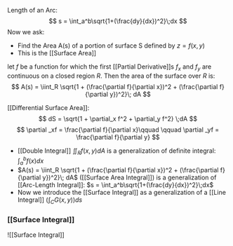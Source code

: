 Length of an Arc:
$$ s = \int_a^b\sqrt{1+(\frac{dy}{dx})^2}\;dx $$
Now we ask:
- Find the Area A(s) of a portion of surface S defined by $z = f(x,y)$
- This is the [[Surface Area]]

let $f$ be a function for which the first [[Partial Derivative]]s $f_x$ and $f_y$ are continuous on a closed region $R$. Then the area of the surface over $R$ is:
$$ A(s) = \iint_R \sqrt{1 + (\frac{\partial f}{\partial x})^2 + (\frac{\partial f}{\partial y})^2}\; dA $$

[[Differential Surface Area]]:
$$ dS = \sqrt{1 + \partial_x f^2 + \partial_y f^2} \;dA $$
$$ \partial _xf = \frac{\partial f}{\partial x}\qquad \qquad \partial _yf = \frac{\partial f}{\partial y} $$

- [[Double Integral]] $\iint_R f(x,y) dA$ is a generalization of definite integral: $\int_a^bf(x)dx$
- $A(s) = \iint_R \sqrt{1 + (\frac{\partial f}{\partial x})^2 + (\frac{\partial f}{\partial y})^2}\; dA$ ([[Surface Area Integral]]) is a generalization of [[Arc-Length Integral]]: $s = \int_a^b\sqrt{1+(\frac{dy}{dx})^2}\;dx$
- Now we introduce the [[Surface Integral]] as a generalization of a [[Line Integral]] ($\int_C G(x,y))ds$

### [[Surface Integral]]
![[Surface Integral]]

